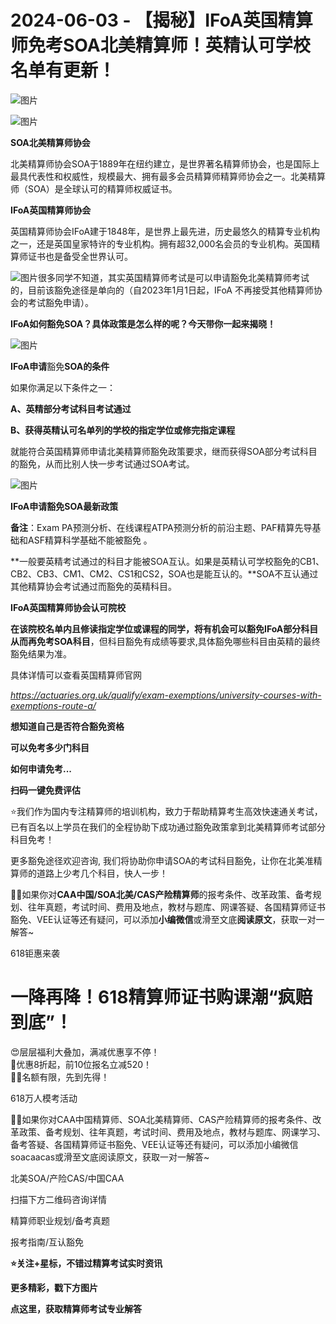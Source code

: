 # 2024-06-03 - 【揭秘】IFoA英国精算师免考SOA北美精算师！英精认可学校名单有更新！

![图片](https://mmbiz.qpic.cn/mmbiz_jpg/mK3FpI9af4kg4PH3You8v1p2s4zAl35ZxNnxg0MdNmVTvH2IJcatox7FnBcNAnYE4JN8ZPBDeK1yLvRwqaptmA/640?wx_fmt=jpeg&wxfrom=5&wx_lazy=1&wx_co=1&tp=webp)

![图片](https://mmbiz.qpic.cn/mmbiz_gif/mK3FpI9af4kg4PH3You8v1p2s4zAl35ZQkpnCFrL4sxibTsCHduia44N0WRpw0ibe62rGfxowYB0ZzQROPDAlhh3Q/640?wx_fmt=gif&wxfrom=5&wx_lazy=1&tp=webp)

**SOA北美精算师协会**

北美精算师协会SOA于1889年在纽约建立，是世界著名精算师协会，也是国际上最具代表性和权威性，规模最大、拥有最多会员精算师精算师协会之一。北美精算师（SOA）是全球认可的精算师权威证书。

**IFoA英国精算师协会**

英国精算师协会IFoA建于1848年，是世界上最先进，历史最悠久的精算专业机构之一，还是英国皇家特许的专业机构。拥有超32,000名会员的专业机构。英国精算师证书也是备受全世界认可。

![图片](https://mmbiz.qpic.cn/mmbiz_png/mK3FpI9af4kJicQbWjLa5GDzbD5gGgSDZsjKCG8qQeXYlWiaicWFauqkbRuDlj5FjrVGHKcP7ccaCOTJw9iaZCXia1Q/640?wx_fmt=png&tp=webp&wxfrom=5&wx_lazy=1)很多同学不知道，其实英国精算师考试是可以申请豁免北美精算师考试的，目前该豁免途径是单向的（自2023年1月1日起，IFoA 不再接受其他精算师协会的考试豁免申请）。

**IFoA如何豁免SOA？具体政策是怎么样的呢？今天带你一起来揭晓！**

![图片](https://mmbiz.qpic.cn/mmbiz_png/ZQ5icu64mWeNo84uwnMEL0RyaOGr6ic4y32BHbgz0XKY7jx6NjTiaWDE5lFnQVMLsAicJs0fUPFq8kicGicxicdBqpIKQ/640?wx_fmt=png&tp=webp&wxfrom=5&wx_lazy=1)

**IFoA申请**豁免**SOA的条件**

如果你满足以下条件之一：

**A、英精部分考试科目考试通过**

**B、获得英精认可名单列的学校的指定学位或修完指定课程**

就能符合英国精算师申请北美精算师豁免政策要求，继而获得SOA部分考试科目的豁免，从而比别人快一步考试通过SOA考试。

![图片](https://mmbiz.qpic.cn/mmbiz_png/ZQ5icu64mWeNo84uwnMEL0RyaOGr6ic4y32BHbgz0XKY7jx6NjTiaWDE5lFnQVMLsAicJs0fUPFq8kicGicxicdBqpIKQ/640?wx_fmt=png&tp=webp&wxfrom=5&wx_lazy=1)

**IFoA申请豁免SOA最新政策**



**备注**：Exam PA预测分析、在线课程ATPA预测分析的前沿主题、PAF精算先导基础和ASF精算科学基础不能被豁免 。

**一般要英精考试通过的科目才能被SOA互认。如果是英精认可学校豁免的CB1、CB2、CB3、CM1、CM2、CS1和CS2，SOA也是能互认的。**SOA不互认通过其他精算协会考试通过而豁免的英精科目。



**IFoA英国精算师协会认可院校**



**在该院校名单内且修读指定学位或课程的同学，将有机会可以豁免IFoA部分科目从而再免考SOA科目**，但科目豁免有成绩等要求,具体豁免哪些科目由英精的最终豁免结果为准。

具体详情可以查看英国精算师官网

*https://actuaries.org.uk/qualify/exam-exemptions/university-courses-with-exemptions-route-a/*

****想知道自己是否符合豁免资格****

**可以免考多少门科目**

**如何申请免考...**

**扫码一键免费评估**





⭐我们作为国内专注精算师的培训机构，致力于帮助精算考生高效快速通关考试，已有百名以上学员在我们的全程协助下成功通过豁免政策拿到北美精算师考试部分科目免考！

更多豁免途径欢迎咨询, 我们将协助你申请SOA的考试科目豁免，让你在北美准精算师的道路上少考几个科目，快人一步！

**💁‍♀️**如果你对**CAA中国/SOA北美/CAS产险精算师**的报考条件、改革政策、备考规划、往年真题，考试时间、费用及地点，教材与题库、网课答疑、各国精算师证书豁免、VEE认证等还有疑问，可以添加**小编微信**或滑至文底**阅读原文**，获取一对一解答~



618钜惠来袭

# 一降再降！618精算师证书购课潮“疯赔到底”！

😍层层福利大叠加，满减优惠享不停！  
🎁优惠8折起，前10位报名立减520！  
🙋‍♀️名额有限，先到先得！



618万人模考活动



💁‍♀️如果你对CAA中国精算师、SOA北美精算师、CAS产险精算师的报考条件、改革政策、备考规划、往年真题，考试时间、费用及地点，教材与题库、网课学习、备考答疑、各国精算师证书豁免、VEE认证等还有疑问，可以添加小编微信soacaacas或滑至文底阅读原文，获取一对一解答~

北美SOA/产险CAS/中国CAA

扫描下方二维码咨询详情



精算师职业规划/备考真题

报考指南/互认豁免

**⭐关注+星标，不错过精算考试实时资讯**





**更多精彩，戳下方图片**



[](http://mp.weixin.qq.com/s?__biz=Mzg5ODgxNDE0NQ==&mid=2247499489&idx=1&sn=28bc71f9486a17b4e2a1e8576252b8af&chksm=c05e674ff729ee59dc54a8f5e5fdeacd3fa24632cb9fea93f694e23708dddce948576251acd3&scene=21#wechat_redirect)

[](http://mp.weixin.qq.com/s?__biz=Mzg5ODgxNDE0NQ==&mid=2247498943&idx=1&sn=5bce19bec0ad4273adf76176e0f511af&chksm=c05e6511f729ec074f2cfb8bf9ce06b7a2eb71bbbc70450c89e265774c37dfc5db1c6534d7bb&scene=21#wechat_redirect)

[](http://mp.weixin.qq.com/s?__biz=Mzg5ODgxNDE0NQ==&mid=2247499760&idx=1&sn=16dd1f8015b2fdf0d3f5c47ddf2fcace&chksm=c05e665ef729ef4854ae8257ec868b9532dcfb6820e0234ab54e19cc8c68e8eb7ecffbcb5525&scene=21#wechat_redirect)

[](http://mp.weixin.qq.com/s?__biz=Mzg5ODgxNDE0NQ==&mid=2247498518&idx=1&sn=bad02502a37ffc8531b5fd7f7cf952fe&chksm=c05e62b8f729ebaef2b92ff18af0a0407edb1421c3392c037361ad4a0ddda6c44bfea8e77254&scene=21#wechat_redirect)







**点这里，获取精算师考试专业解答**